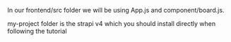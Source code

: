 In our frontend/src folder we will be using App.js and component/board.js.

my-project folder is the strapi v4 which you should install directly when following the tutorial 
